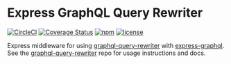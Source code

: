 # Express GraphQL Query Rewriter

[![CircleCI](https://circleci.com/gh/ef-eng/express-graphql-query-rewriter/tree/master.svg?style=shield)](https://circleci.com/gh/ef-eng/express-graphql-query-rewriter/tree/master)
[![Coverage Status](https://coveralls.io/repos/github/ef-eng/express-graphql-query-rewriter/badge.svg?branch=master)](https://coveralls.io/github/ef-eng/express-graphql-query-rewriter?branch=master)
[![npm](https://badgen.net/npm/v/express-graphql-query-rewriter)](https://www.npmjs.com/package/express-graphql-query-rewriter)
[![license](https://badgen.net/npm/license/express-graphql-query-rewriter)](https://opensource.org/licenses/MIT)

Express middleware for using [graphql-query-rewriter](https://github.com/ef-eng/graphql-query-rewriter) with [express-graphql](https://github.com/graphql/express-graphql). See the [graphql-query-rewriter](https://github.com/ef-eng/graphql-query-rewriter) repo for usage instructions and docs.
